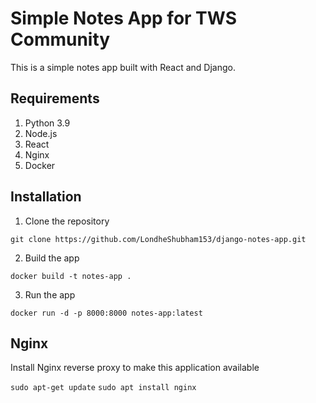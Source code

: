 # Simple Notes App for TWS Community
This is a simple notes app built with React and Django.

## Requirements
1. Python 3.9
2. Node.js
3. React
4. Nginx
5. Docker

## Installation
1. Clone the repository
```
git clone https://github.com/LondheShubham153/django-notes-app.git
```

2. Build the app
```
docker build -t notes-app .
```

3. Run the app
```
docker run -d -p 8000:8000 notes-app:latest
```

## Nginx

Install Nginx reverse proxy to make this application available

`sudo apt-get update`
`sudo apt install nginx`
